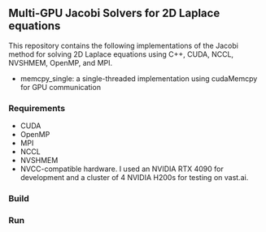## Multi-GPU Jacobi Solvers for 2D Laplace equations

This repository contains the following implementations of the Jacobi method for solving 2D Laplace
equations using C++, CUDA, NCCL, NVSHMEM, OpenMP, and MPI.

- memcpy_single: a single-threaded implementation using cudaMemcpy for GPU communication

### Requirements

- CUDA
- OpenMP
- MPI
- NCCL
- NVSHMEM
- NVCC-compatible hardware. I used an NVIDIA RTX 4090 for development and a cluster of 4 NVIDIA
  H200s for testing on vast.ai.

### Build

### Run
